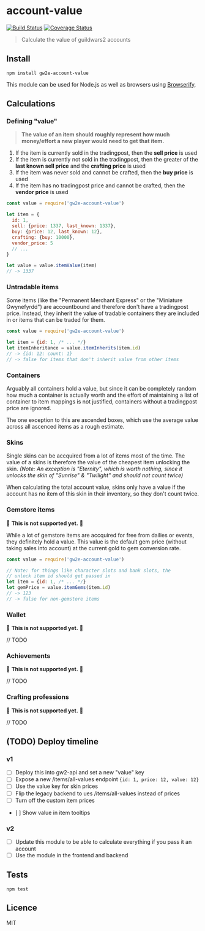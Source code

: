 # account-value

[![Build Status](https://img.shields.io/travis/gw2efficiency/account-value.svg?style=flat-square)](https://travis-ci.org/gw2efficiency/account-value)
[![Coverage Status](https://img.shields.io/codecov/c/github/gw2efficiency/account-value/master.svg?style=flat-square)](https://codecov.io/github/gw2efficiency/account-value)

> Calculate the value of guildwars2 accounts

## Install

```
npm install gw2e-account-value
```

This module can be used for Node.js as well as browsers using [Browserify](https://github.com/substack/browserify-handbook#how-node_modules-works).

## Calculations

### Defining "value"

> **The value of an item should roughly represent how much money/effort a new player would need to get that item.**

1. If the item is currently sold in the tradingpost, then the **sell price** is used
2. If the item is currently not sold in the tradingpost, then the greater of the **last known sell price** and the **crafting price** is used
3. If the item was never sold and cannot be crafted, then the **buy price** is used
4. If the item has no tradingpost price and cannot be crafted, then the **vendor price** is used


```js
const value = require('gw2e-account-value')

let item = {
  id: 1, 
  sell: {price: 1337, last_known: 1337}, 
  buy: {price: 12, last_known: 12}, 
  crafting: {buy: 10000}, 
  vendor_price: 5
  // ...
}

let value = value.itemValue(item)
// -> 1337
```

### Untradable items

Some items (like the "Permanent Merchant Express" or the "Miniature Gwynefyrdd") are accountbound and therefore don't have a tradingpost price. Instead, they inherit the value of tradable containers they are included in or items that can be traded for them.

```js
const value = require('gw2e-account-value')

let item = {id: 1, /* ... */}
let itemInheritance = value.itemInherits(item.id)
// -> {id: 12: count: 1}
// -> false for items that don't inherit value from other items
```

### Containers

Arguably all containers hold a value, but since it can be completely random how much a container is actually worth and the effort of maintaining a list of container to item mappings is not justified, containers without a tradingpost price are ignored.

The one exception to this are ascended boxes, which use the average value across all ascenced items as a rough estimate.

### Skins

Single skins can be accquired from a lot of items most of the time. The value of a skins is therefore the value of the cheapest item unlocking the skin. *(Note: An exception is "Eternity", which is worth nothing, since it unlocks the skin of "Sunrise" & "Twilight" and should not count twice)*

When calculating the total account value, skins only have a value if the account has no item of this skin in their inventory, so they don't count twice.

### Gemstore items

:construction: **This is not supported yet.** :construction:

While a lot of gemstore items are accquired for free from dailies or events, they definitely hold a value. This value is the default gem price (without taking sales into account) at the current gold to gem conversion rate.

```js
const value = require('gw2e-account-value')

// Note: for things like character slots and bank slots, the
// unlock item id should get passed in
let item = {id: 1, /* ... */}
let gemPrice = value.itemGems(item.id)
// -> 123
// -> false for non-gemstore items
```

### Wallet

:construction: **This is not supported yet.** :construction:

// TODO

### Achievements

:construction: **This is not supported yet.** :construction:

// TODO

### Crafting professions

:construction: **This is not supported yet.** :construction:

// TODO


## (TODO) Deploy timeline

### v1

- [ ] Deploy this into gw2-api and set a new "value" key
- [ ] Expose a new /items/all-values endpoint `{id: 1, price: 12, value: 12}`
- [ ] Use the value key for skin prices
- [ ] Flip the legacy backend to ues /items/all-values instead of prices
- [ ] Turn off the custom item prices
- [ ] Show value in item tooltips

### v2

- [ ] Update this module to be able to calculate everything if you pass it an account
- [ ] Use the module in the frontend and backend

## Tests

```
npm test
```

## Licence

MIT
